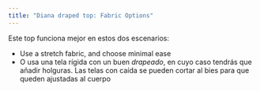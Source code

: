 ```yaml
---
title: "Diana draped top: Fabric Options"
---
```


Este top funciona mejor en estos dos escenarios:

- Use a stretch fabric, and choose minimal ease
- O usa una tela rígida con un buen _drapeado_, en cuyo caso tendrás que añadir holguras. Las telas con caída se pueden cortar al bies para que queden ajustadas al cuerpo
